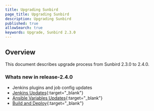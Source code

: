 ```yaml
---
title: Upgrading Sunbird
page_title: Upgrading Sunbird
description: Upgrading Sunbird
published: true
allowSearch: true
keywords: Upgrade, Sunbird 2.3.0
---
```


## Overview

This document describes upgrade process from Sunbird 2.3.0 to 2.4.0.

### Whats new in release-2.4.0

* Jenkins plugins and job config updates
* [Jenkins Updates](developer-docs/upgrade/jenkins_updates){:target="_blank"}
* [Ansible Variables Updates](developer-docs/upgrade/update_ansible_variables){:target="_blank"}
* [Build and Deploy](developer-docs/upgrade/build_n_deploy){:target="_blank"}
